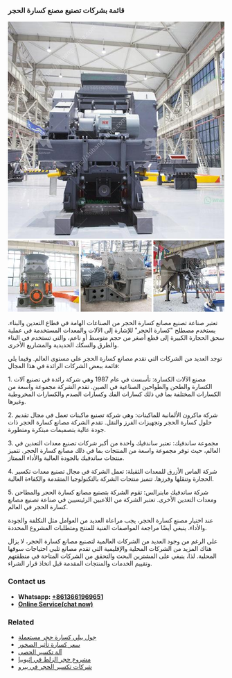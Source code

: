<h3>قائمة بشركات تصنيع مصنع كسارة الحجر</h3><img src='1701852572.jpg' alt=''><p>تعتبر صناعة تصنيع مصانع كسارة الحجر من الصناعات الهامة في قطاع التعدين والبناء. يستخدم مصطلح "كسارة الحجر" للإشارة إلى الآلات والمعدات المستخدمة في عملية سحق الحجارة الكبيرة إلى قطع أصغر من حجم متوسط ​​أو ناعم، والتي تستخدم في البناء والطرق والسكك الحديدية والمشاريع الأخرى.</p><p>توجد العديد من الشركات التي تقدم مصانع كسارة الحجر على مستوى العالم. وفيما يلي قائمة ببعض الشركات الرائدة في هذا المجال:</p><p>1. مصنع الآلات الكسارة: تأسست في عام 1987 وهي شركة رائدة في تصنيع آلات الكسارة والطحن والطواحين الصناعية في الصين. تقدم الشركة مجموعة واسعة من الكسارات المختلفة بما في ذلك كسارات الفك وكسارات الصدم والكسارات المخروطية وغيرها.</p><p>2. شركة ماكرون الألمانية للماكينات: وهي شركة تصنيع ماكينات تعمل في مجال تقديم حلول كسارة الحجر وتجهيزات الفرز والنقل. تقدم الشركة مصانع كسارة الحجر ذات جودة عالية بتصميمات مبتكرة ومتطورة.</p><p>3. مجموعة ساندفيك: تعتبر ساندفيك واحدة من أكبر شركات تصنيع معدات التعدين في العالم، حيث توفر مجموعة واسعة من المنتجات بما في ذلك مصانع كسارة الحجر. تتميز منتجات ساندفيك بالجودة العالية والأداء الممتاز.</p><p>4. شركة الماس الأزرق للمعدات الثقيلة: تعمل الشركة في مجال تصنيع معدات تكسير الحجارة وتنقلها وفرزها. تتميز منتجات الشركة بالتكنولوجيا المتقدمة والكفاءة العالية.</p><p>5. شركة ساندفيك ماينرالس: تقوم الشركة بتصنيع مصانع كسارة الحجر والمطاحن ومعدات التعدين الأخرى. تعتبر الشركة من اللاعبين الرئيسيين في صناعة تصنيع مصانع كسارة الحجر في العالم.</p><p>عند اختيار مصنع كسارة الحجر، يجب مراعاة العديد من العوامل مثل التكلفة والجودة والأداء. ينبغي أيضًا مراجعة المواصفات الفنية للمنتج ومتطلبات المشروع المحددة.</p><p>على الرغم من وجود العديد من الشركات العالمية لتصنيع مصانع كسارة الحجر، لا يزال هناك المزيد من الشركات المحلية والإقليمية التي تقدم مصانع تلبي احتياجات سوقها المحلية. لذا، ينبغي على المشترين البحث والتحقق من الشركات المتاحة في منطقتهم وتقييم الخدمات والمنتجات المقدمة قبل اتخاذ قرار الشراء.</p><h3>Contact us</h3><ul><li><strong>Whatsapp:&nbsp;<a href="https://wa.me/8613661969651">+8613661969651</a></strong></li><li><a href="https://swt.shibang-china.com/?git&amp;zhl&amp;قائمة بشركات تصنيع مصنع كسارة الحجر"><strong>Online Service(chat now)</strong></a></li></ul><h3>Related</h3><ul><li><a href='جول بيلي كسارة حجر مستعملة.md'>جول بيلي كسارة حجر مستعملة</a></li><li><a href='سعر كسارة تأثير الصخور.md'>سعر كسارة تأثير الصخور</a></li><li><a href='آلة تكسير الحصى.md'>آلة تكسير الحصى</a></li><li><a href='مشروع حجر الزلط في إثيوبيا.md'>مشروع حجر الزلط في إثيوبيا</a></li><li><a href='شركات تكسير الحجر في بيرو.md'>شركات تكسير الحجر في بيرو</a></li></ul>